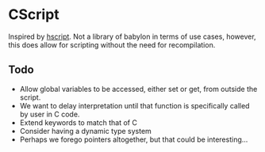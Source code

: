 # CScript

Inspired by [hscript](https://github.com/HaxeFoundation/hscript). Not a library of babylon in terms of use cases, however, this does allow for scripting without the need for recompilation.

## Todo

+ Allow global variables to be accessed, either set or get, from outside the script.
+ We want to delay interpretation until that function is specifically called by user in C code.
+ Extend keywords to match that of C
+ Consider having a dynamic type system
+ Perhaps we forego pointers altogether, but that could be interesting...
